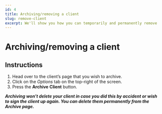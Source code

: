 ```yaml
---
id: 4
title: Archiving/removing a client
slug: remove-client
excerpt: We'll show you how you can temporarily and permanently remove a client.
---
```

# Archiving/removing a client

## Instructions

1. Head over to the client’s page that you wish to archive.
2. Click on the _Options_ tab on the top-right of the screen.
3. Press the **Archive** **Client** button.

**_Archiving won’t delete your client in case you did this by accident or wish to sign the client up again. You can delete them permanently from the Archive page._**